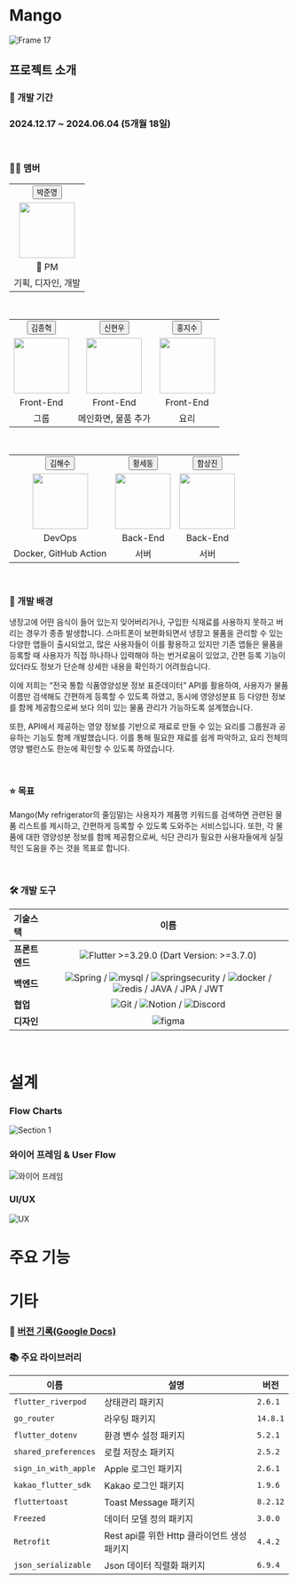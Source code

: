 # Mango
![Frame 17](https://github.com/user-attachments/assets/3bf04655-434f-4e3d-a726-088f671d4463)

## 프로젝트 소개
### 📅 개발 기간
### 2024.12.17 ~ 2024.06.04 (5개월 18일)

<br>

### 🙋‍♂️ 맴버
<div align="center">
  <table>
    <tr>
      <td align="center"><strong><a href="https://github.com/PlayTheApp"><button>박준영</button></a></strong></td>
    </tr>
    <tr>
      <td align="center"><img src="https://avatars.githubusercontent.com/u/92419169?v=4" width="100"></td>
    </tr>
    <tr>
      <td align="center">👑 PM</td>
    </tr>
    <tr>
      <td align="center">기획, 디자인, 개발</a></td>
    </tr>
  </table>
</div>

<br>

<div align="center">
  <table>
    <tr>
      <td align="center"><strong><a href="https://github.com/bbell428"><button>김종혁</button></a></strong></td>
      <td align="center"><strong><a href="https://github.com/show2633"><button>신현우</button></a></strong></td>
      <td align="center"><strong><a href="https://github.com/jisooohh"><button>홍지수</button></a></strong></td>
    </tr>
    <tr>
      <td align="center"><img src="https://avatars.githubusercontent.com/u/140160135?v=4" width="100"></td>
      <td align="center"><img src="https://avatars.githubusercontent.com/u/46881037?v=4" width="100"></td>
      <td align="center"><img src="https://avatars.githubusercontent.com/u/94797349?v=4" width="100"></td>
    </tr>
    <tr>
      <td align="center">Front-End</td>
      <td align="center">Front-End</td>
      <td align="center">Front-End</td>
    </tr>
    <tr>
      <td align="center">그룹</a></td>
      <td align="center">메인화면, 물품 추가</a></td>
      <td align="center">요리</a></td>
    </tr>
  </table>
</div>

<br>

<div align="center">
  <table>
    <tr>
      <td align="center"><strong><a href="https://github.com/haesookimDev"><button>김해수</button></a></strong></td>
      <td align="center"><strong><a href="https://github.com/HwangSedong"><button>황세동</button></a></strong></td>
      <td align="center"><strong><a href="https://github.com/hamsangjin"><button>함상진</button></a></strong></td>
    </tr>
    <tr>
      <td align="center"><img src="https://avatars.githubusercontent.com/u/63633387?v=4" width="100"></td>
      <td align="center"><img src="https://avatars.githubusercontent.com/u/107477778?v=4" width="100"></td>
      <td align="center"><img src="https://avatars.githubusercontent.com/u/103736614?v=4" width="100"></td>
    </tr>
    <tr>
      <td align="center">DevOps</td>
      <td align="center">Back-End</td>
      <td align="center">Back-End</td>
    </tr>
    <tr>
      <td align="center">Docker, GitHub Action</a></td>
      <td align="center">서버</a></td>
      <td align="center">서버</a></td>
    </tr>
  </table>
</div>

<br>

### 🚀 개발 배경
냉장고에 어떤 음식이 들어 있는지 잊어버리거나, 구입한 식재료를 사용하지 못하고 버리는 경우가 종종 발생합니다. 스마트폰이 보편화되면서 냉장고 물품을 관리할 수 있는 다양한 앱들이 출시되었고, 많은 사용자들이 이를 활용하고 있지만
기존 앱들은 물품을 등록할 때 사용자가 직접 하나하나 입력해야 하는 번거로움이 있었고, 간편 등록 기능이 있더라도 정보가 단순해 상세한 내용을 확인하기 어려웠습니다.

이에 저희는 “전국 통합 식품영양성분 정보 표준데이터” API를 활용하여, 사용자가 물품 이름만 검색해도 간편하게 등록할 수 있도록 하였고, 동시에 영양성분표 등 다양한 정보를 함께 제공함으로써 보다 의미 있는 물품 관리가 가능하도록 설계했습니다.

또한, API에서 제공하는 영양 정보를 기반으로 재료로 만들 수 있는 요리를 그룹원과 공유하는 기능도 함께 개발했습니다. 이를 통해 필요한 재료를 쉽게 파악하고, 요리 전체의 영양 밸런스도 한눈에 확인할 수 있도록 하였습니다.

<br>

### ⭐️ 목표
Mango(My refrigerator의 줄임말)는 사용자가 제품명 키워드를 검색하면 관련된 물품 리스트를 제시하고, 간편하게 등록할 수 있도록 도와주는 서비스입니다.
또한, 각 물품에 대한 영양성분 정보를 함께 제공함으로써, 식단 관리가 필요한 사용자들에게 실질적인 도움을 주는 것을 목표로 합니다.

<br>

### 🛠️ 개발 도구
<div align="center">

|기술스택|이름|
|:---|:---:|
|**프론트엔드**|![Flutter](https://img.shields.io/badge/Flutter-%2302569B.svg?style=for-the-badge&logo=Flutter&logoColor=white) >=3.29.0 (Dart Version: >=3.7.0) |
|**백엔드**|![Spring](https://img.shields.io/badge/spring-%236DB33F.svg?style=for-the-badge&logo=spring&logoColor=white) / ![mysql](https://img.shields.io/badge/-mysql-4479A1?style=for-the-badge&logo=mysql&logoColor=white) / ![springsecurity](https://img.shields.io/badge/-springsecurity-6DB33F?style=for-the-badge&logo=springsecurity&logoColor=white) / ![docker](https://img.shields.io/badge/-docker-2496ED?style=for-the-badge&logo=docker&logoColor=white) / ![redis](https://img.shields.io/badge/-redis-FF4438?style=for-the-badge&logo=redis&logoColor=white) / JAVA / JPA / JWT |
|**협업**|![Git](https://img.shields.io/badge/-GitHub-181717?style=for-the-badge&logo=github&logoColor=white) / ![Notion](https://img.shields.io/badge/-Notion-000000?style=for-the-badge&logo=Notion&logoColor=white) / ![Discord](https://img.shields.io/badge/-Discord-5865F2?style=for-the-badge&logo=Discord&logoColor=white) |
|**디자인**|![figma](https://img.shields.io/badge/-figma-F24E1E?style=for-the-badge&logo=figma&logoColor=white)|

</div>
<br>

# 설계
### Flow Charts
![Section 1](https://github.com/user-attachments/assets/a545e829-1a55-4686-98d3-324c294b013f)

### 와이어 프레임 & User Flow
![와이어 프레임](https://github.com/user-attachments/assets/d6aeb9da-aa16-4ee2-98c7-b29471895043)

### UI/UX
![UX](https://github.com/user-attachments/assets/07f8b3a1-6ea6-4d2a-9b87-64ac9c0dce00)


# 주요 기능

# 기타
### 📑 [버전 기록(Google Docs)](https://docs.google.com/document/d/1jGvCaHdyLdExCCWo95xoGkFYdY4Mc1hrtk55fEWGx1o/edit?usp=sharing) <br>

### 📚 주요 라이브러리
<div align="center">
 
| 이름           | 설명                           | 버전               |
| ------------ | ---------------------------- | ----------------- |
| `flutter_riverpod`      | 상태관리 패키지       | `2.6.1` |
| `go_router`      | 라우팅 패키지       | `14.8.1` |
| `flutter_dotenv`      | 환경 변수 설정 패키지       | `5.2.1` |
| `shared_preferences`      | 로컬 저장소 패키지       | `2.5.2` |
| `sign_in_with_apple`      | Apple 로그인 패키지       | `2.6.1` |
| `kakao_flutter_sdk`      | Kakao 로그인 패키지       | `1.9.6` |
| `fluttertoast`      | Toast Message 패키지       | `8.2.12` |
| `Freezed`      | 데이터 모델 정의 패키지       | `3.0.0` |
| `Retrofit`      | Rest api를 위한 Http 클라이언트 생성 패키지       | `4.4.2` |
| `json_serializable`      | Json 데이터 직렬화 패키지     | `6.9.4` |

</div>
<br>




